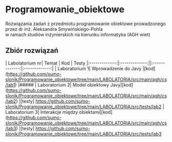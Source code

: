 # Programowanie_obiektowe
Rozwiązania zadań z przedmiotu programowanie obiektowe prowadzonego przez dr inż. Aleksandra Smywińskiego-Pohla <br>
w ramach studiów inżynierskich na kierunku informatyka (AGH wiet) <br>



## Zbiór rozwiązań
| Labolatorium nr| Temat | Kod | Testy
|:-------------:|:-------------:||:-------------:|:-------------:|
| Laboratorium 1| Wprowadzenie do Javy |[kod] (https://github.com/sumo-slonik/Programowanie_obiektowe/tree/main/LABOLATORIA/src/main/agh/cs/lab1) |#####
| Laboratorium 2| Model obiektowy Javy|[kod] (https://github.com/sumo-slonik/Programowanie_obiektowe/tree/main/LABOLATORIA/src/main/agh/cs/lab2) |[testy] https://github.com/sumo-slonik/Programowanie_obiektowe/tree/main/LABOLATORIA/src/tests/lab2
| Laboratorium 3| Interakcje między obiektami|[kod] (https://github.com/sumo-slonik/Programowanie_obiektowe/tree/main/LABOLATORIA/src/main/agh/cs/lab3) |[testy] https://github.com/sumo-slonik/Programowanie_obiektowe/tree/main/LABOLATORIA/src/tests/lab3
